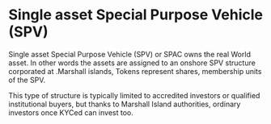 # Single asset Special Purpose Vehicle (SPV)

Single asset Special Purpose Vehicle (SPV) or SPAC owns the real World asset. In other words the assets are assigned to an onshore SPV structure corporated at .Marshall islands, Tokens represent shares, membership units of the SPV.&#x20;

This type of structure is typically limited to accredited investors or qualified institutional buyers, but thanks to Marshall Island authorities, ordinary investors once KYCed can invest too.
